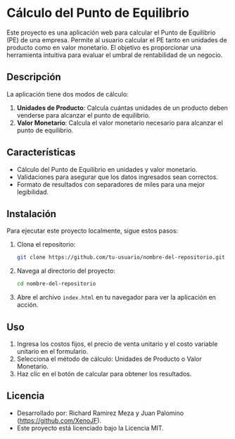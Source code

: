 # Cálculo del Punto de Equilibrio

Este proyecto es una aplicación web para calcular el Punto de Equilibrio (PE) de una empresa. Permite al usuario calcular el PE tanto en unidades de producto como en valor monetario. El objetivo es proporcionar una herramienta intuitiva para evaluar el umbral de rentabilidad de un negocio.

## Descripción

La aplicación tiene dos modos de cálculo:

1. **Unidades de Producto**: Calcula cuántas unidades de un producto deben venderse para alcanzar el punto de equilibrio.
2. **Valor Monetario**: Calcula el valor monetario necesario para alcanzar el punto de equilibrio.

## Características

- Cálculo del Punto de Equilibrio en unidades y valor monetario.
- Validaciones para asegurar que los datos ingresados sean correctos.
- Formato de resultados con separadores de miles para una mejor legibilidad.

## Instalación

Para ejecutar este proyecto localmente, sigue estos pasos:

1. Clona el repositorio:

    ```bash
    git clone https://github.com/tu-usuario/nombre-del-repositorio.git
    ```

2. Navega al directorio del proyecto:

    ```bash
    cd nombre-del-repositorio
    ```

3. Abre el archivo `index.html` en tu navegador para ver la aplicación en acción.

## Uso

1. Ingresa los costos fijos, el precio de venta unitario y el costo variable unitario en el formulario.
2. Selecciona el método de cálculo: Unidades de Producto o Valor Monetario.
3. Haz clic en el botón de calcular para obtener los resultados.

## Licencia

- Desarrollado por: Richard Ramirez Meza y Juan Palomino (https://github.com/XenoJF).
- Este proyecto está licenciado bajo la Licencia MIT.



